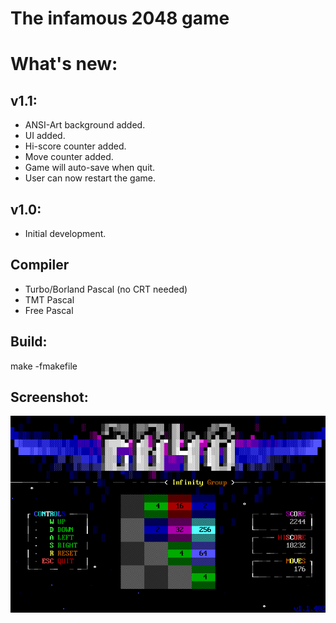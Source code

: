 # The infamous 2048 game

# What's new:
## v1.1: 
 * ANSI-Art background added.
 * UI added.
 * Hi-score counter added.
 * Move counter added.
 * Game will auto-save when quit.
 * User can now restart the game.

## v1.0: 
 * Initial development.

## Compiler
 * Turbo/Borland Pascal (no CRT needed)
 * TMT Pascal
 * Free Pascal

## Build:
make -fmakefile

## Screenshot:
![Screenshot](https://github.com/dzutrinh/2048/blob/master/2048.png)